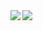 <a href="https://github.com/anuraghazra/github-readme-stats">
  <img align="left" src="https://github-readme-stats.vercel.app/api?username=tomsuzuki&count_private=true&show_icons=true" />
</a>
<a href="https://github.com/anuraghazra/github-readme-stats">
  <img align="left" src="https://github-readme-stats.vercel.app/api/top-langs/?username=tomsuzuki" />
</a>
